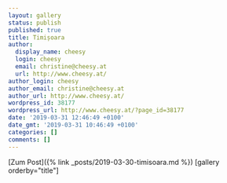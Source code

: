 ```yaml
---
layout: gallery
status: publish
published: true
title: Timișoara
author:
  display_name: cheesy
  login: cheesy
  email: christine@cheesy.at
  url: http://www.cheesy.at/
author_login: cheesy
author_email: christine@cheesy.at
author_url: http://www.cheesy.at/
wordpress_id: 38177
wordpress_url: http://www.cheesy.at/?page_id=38177
date: '2019-03-31 12:46:49 +0100'
date_gmt: '2019-03-31 10:46:49 +0100'
categories: []
comments: []
---
```


[Zum Post]({% link _posts/2019-03-30-timisoara.md %})
[gallery orderby="title"]
